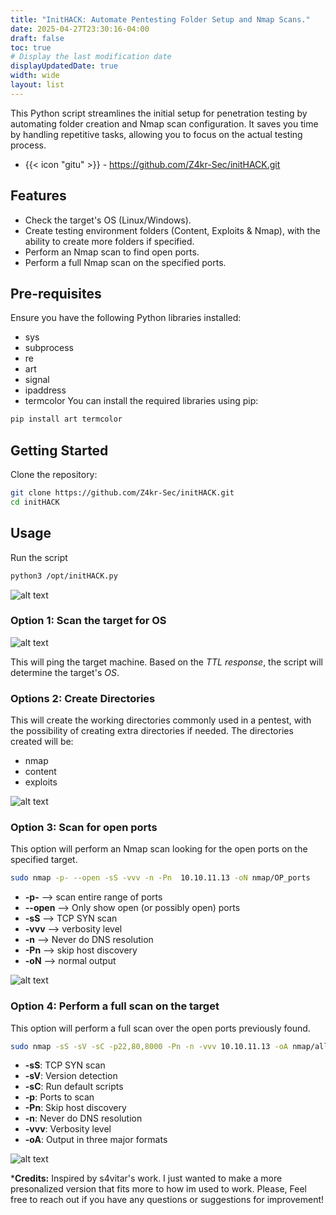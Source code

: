 ```yaml
---
title: "InitHACK: Automate Pentesting Folder Setup and Nmap Scans."
date: 2025-04-27T23:30:16-04:00
draft: false
toc: true
# Display the last modification date
displayUpdatedDate: true
width: wide
layout: list
---
```



This Python script streamlines the initial setup for penetration testing by automating folder creation and Nmap scan configuration. It saves you time by handling repetitive tasks, allowing you to focus on the actual testing process.

- {{< icon "gitu" >}} - https://github.com/Z4kr-Sec/initHACK.git

## Features

* Check the target's OS (Linux/Windows).
* Create testing environment folders (Content, Exploits & Nmap), with the ability to create more folders if specified.
* Perform an Nmap scan to find open ports.
* Perform a full Nmap scan on the specified ports.

## Pre-requisites

Ensure you have the following Python libraries installed:

- sys
- subprocess
- re
- art
- signal
- ipaddress
- termcolor
You can install the required libraries using pip:
```bash
pip install art termcolor
```

## Getting Started

Clone the repository:
```bash
git clone https://github.com/Z4kr-Sec/initHACK.git
cd initHACK
```
## Usage

Run the script 

```bash
python3 /opt/initHACK.py 
```


![alt text](/assets/images/Projects/InitHack/initHACK.png)



### Option 1: Scan the target for OS

![alt text](/assets/images/Projects/InitHack/option1.png)

This will ping the target machine. Based on the *TTL response*, the script will determine the target's *OS*.

### Options 2: Create Directories

This will create the working directories commonly used in a pentest, with the possibility of creating extra directories if needed. The directories created will be:

* nmap
* content
* exploits

![alt text](/assets/images/Projects/InitHack/option2.png)


### Option 3: Scan for open ports
This option will perform an Nmap scan looking for the open ports on the specified target.

```bash
sudo nmap -p- --open -sS -vvv -n -Pn  10.10.11.13 -oN nmap/OP_ports
```

* **-p-** --> scan entire range of ports 
* **--open** --> Only show open (or possibly open) ports
* **-sS** -->  TCP SYN scan
* **-vvv** --> verbosity level 
* **-n** --> Never do DNS resolution
* **-Pn** --> skip host discovery
* **-oN** --> normal output

![alt text](/assets/images/Projects/InitHack/option3.png)

### Option 4: Perform a full scan on the target
This option will perform a full scan over the open ports previously found.

```bash
sudo nmap -sS -sV -sC -p22,80,8000 -Pn -n -vvv 10.10.11.13 -oA nmap/allPorts
```
* **-sS**: TCP SYN scan
* **-sV**: Version detection
* **-sC**: Run default scripts
* **-p**: Ports to scan
* **-Pn**: Skip host discovery
* **-n**: Never do DNS resolution
* **-vvv**: Verbosity level
* **-oA**: Output in three major formats

![alt text](/assets/images/Projects/InitHack/option4.png)

***Credits:** Inspired by s4vitar's work. I just wanted to make a more presonalized version that fits more to how im used to work. Please, Feel free to reach out if you have any questions or suggestions for improvement!

